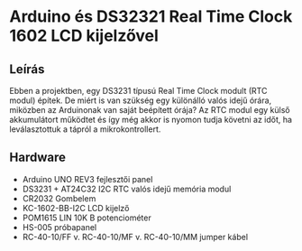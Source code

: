 # Arduino és DS32321 Real Time Clock 1602 LCD kijelzővel

## Leírás
Ebben a projektben, egy DS3231 típusú Real Time Clock modult (RTC modul) építek. De miért is van szükség egy különálló valós idejű órára, miközben az Arduinonak van saját beépített órája? Az RTC modul egy külső akkumulátort működtet és így még akkor is nyomon tudja követni az időt, ha leválasztottuk a tápról a mikrokontrollert.

## Hardware
- Arduino UNO REV3 fejlesztői panel
- DS3231 + AT24C32 I2C RTC valós idejű memória modul
- CR2032 Gombelem
- KC-1602-BB-I2C LCD kijelző
- POM1615 LIN 10K B potenciométer
- HS-005 próbapanel
- RC-40-10/FF v. RC-40-10/MF v. RC-40-10/MM jumper kábel
